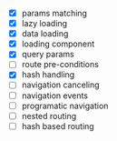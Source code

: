 - [x] params matching
- [x] lazy loading
- [x] data loading
- [x] loading component
- [x] query params
- [ ] route pre-conditions
- [x] hash handling
- [ ] navigation canceling
- [ ] navigation events
- [ ] programatic navigation
- [ ] nested routing
- [ ] hash based routing
